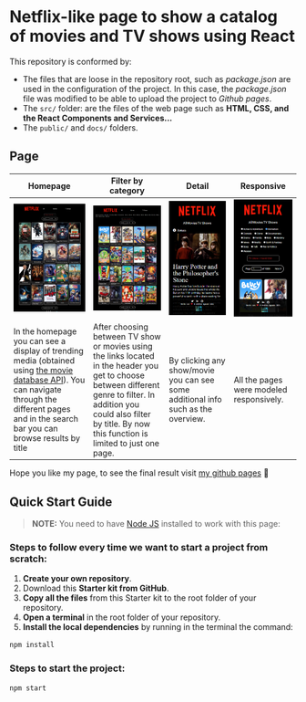 # Netflix-like page to show a catalog of movies and TV shows using React

This repository is conformed by:

- The files that are loose in the repository root, such as _package.json_ are used in the configuration of the project. In this case, the _package.json_ file was modified to be able to upload the project to _Github pages_.
- The `src/` folder: are the files of the web page such as **HTML, CSS, and the React Components and Services...**
- The `public/` and `docs/` folders.

## Page

| Homepage                                                                                                                                                                                                                           | Filter by category                                                                                                                                                                                                                | Detail                                                                                                                       | Responsive                                                                                                                       |
| ---------------------------------------------------------------------------------------------------------------------------------------------------------------------------------------------------------------------------------- | --------------------------------------------------------------------------------------------------------------------------------------------------------------------------------------------------------------------------------- | ---------------------------------------------------------------------------------------------------------------------------- | -------------------------------------------------------------------------------------------------------------------------------- |
| <img src="./public/pageThumbnail1.png" alt="Preview home"  position="left" style="margin-right: 10px; width: 450px" />                                                                                                             | <img src="./public/pageThumbnail2.png"  alt="Genres detail" position="right"  style="margin-right: 10px;width: 450px" />                                                                                                          | <img src="./public/detailThumbnailResp.PNG"  alt="Details page" position="right"  style="margin-right: 10px;width: 450px" /> | <img src="./public/pageThumbnailResponsive.PNG"  alt="Details page" position="right"  style="margin-right: 10px;width: 450px" /> |
| In the homepage you can see a display of trending media (obtained using [the movie database API](https://www.themoviedb.org/)). You can navigate through the different pages and in the search bar you can browse results by title | After choosing between TV show or movies using the links located in the header you get to choose between different genre to filter. In addition you could also filter by title. By now this function is limited to just one page. | By clicking any show/movie you can see some additional info such as the overview.                                            | All the pages were modeled responsively.                                                                                         |

Hope you like my page, to see the final result visit [my github pages](https://andreaaguado.github.io/netflix/) 🤗

## Quick Start Guide

> **NOTE:** You need to have [Node JS](https://nodejs.org/) installed to work with this page:

### Steps to follow every time we want to start a project from scratch:

1. **Create your own repository**.
1. Download this **Starter kit from GitHub**.
1. **Copy all the files** from this Starter kit to the root folder of your repository.
1. **Open a terminal** in the root folder of your repository.
1. **Install the local dependencies** by running in the terminal the command:

```bash
npm install
```

### Steps to start the project:

```bash
npm start
```
